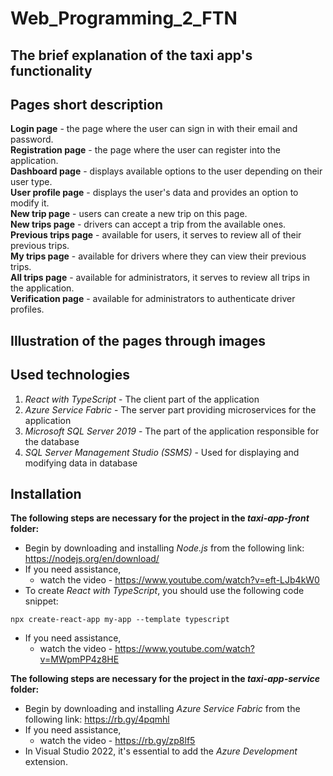 # Web_Programming_2_FTN

## The brief explanation of the taxi app's functionality

## Pages short description
**Login page** - the page where the user can sign in with their email and password.<br/>
**Registration page** - the page where the user can register into the application.<br/>
**Dashboard page** - displays available options to the user depending on their user type.<br/>
**User profile page** - displays the user's data and provides an option to modify it.<br/>
**New trip page** - users can create a new trip on this page.<br/>
**New trips page** - drivers can accept a trip from the available ones.<br/>
**Previous trips page** - available for users, it serves to review all of their previous trips.<br/>
**My trips page** - available for drivers where they can view their previous trips.<br/>
**All trips page** - available for administrators, it serves to review all trips in the application.<br/>
**Verification page** - available for administrators to authenticate driver profiles.

## Illustration of the pages through images

## Used technologies
1. _React with TypeScript_ - The client part of the application
2. _Azure Service Fabric_ - The server part providing microservices for the application
3. _Microsoft SQL Server 2019_ - The part of the application responsible for the database
4. _SQL Server Management Studio (SSMS)_ - Used for displaying and modifying data in database

## Installation
**The following steps are necessary for the project in the _taxi-app-front_ folder:**
* Begin by downloading and installing _Node.js_ from the following link: https://nodejs.org/en/download/
* If you need assistance,
    * watch the video - https://www.youtube.com/watch?v=eft-LJb4kW0
* To create _React with TypeScript_, you should use the following code snippet:
```
npx create-react-app my-app --template typescript
```
* If you need assistance,
    * watch the video - https://www.youtube.com/watch?v=MWpmPP4z8HE

**The following steps are necessary for the project in the _taxi-app-service_ folder:**
* Begin by downloading and installing _Azure Service Fabric_ from the following link: https://rb.gy/4pqmhl
* If you need assistance,
    * watch the video - https://rb.gy/zp8lf5
* In Visual Studio 2022, it's essential to add the _Azure Development_ extension.